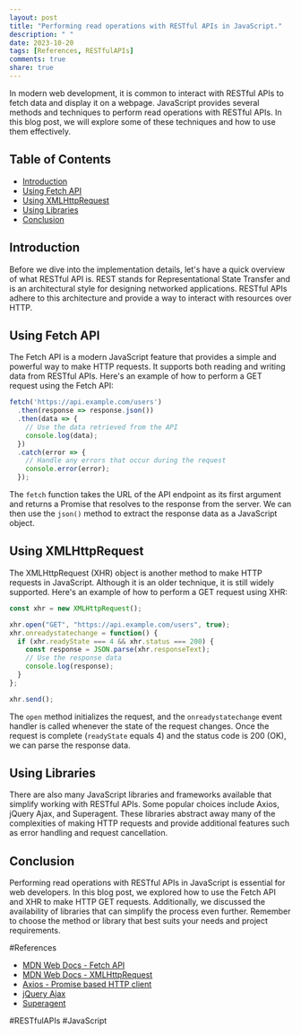 ```yaml
---
layout: post
title: "Performing read operations with RESTful APIs in JavaScript."
description: " "
date: 2023-10-20
tags: [References, RESTfulAPIs]
comments: true
share: true
---
```


In modern web development, it is common to interact with RESTful APIs to fetch data and display it on a webpage. JavaScript provides several methods and techniques to perform read operations with RESTful APIs. In this blog post, we will explore some of these techniques and how to use them effectively.

## Table of Contents
- [Introduction](#introduction)
- [Using Fetch API](#using-fetch-api)
- [Using XMLHttpRequest](#using-xmlhttprequest)
- [Using Libraries](#using-libraries)
- [Conclusion](#conclusion)

## Introduction
Before we dive into the implementation details, let's have a quick overview of what RESTful API is. REST stands for Representational State Transfer and is an architectural style for designing networked applications. RESTful APIs adhere to this architecture and provide a way to interact with resources over HTTP.

## Using Fetch API
The Fetch API is a modern JavaScript feature that provides a simple and powerful way to make HTTP requests. It supports both reading and writing data from RESTful APIs. Here's an example of how to perform a GET request using the Fetch API:

```javascript
fetch('https://api.example.com/users')
  .then(response => response.json())
  .then(data => {
    // Use the data retrieved from the API
    console.log(data);
  })
  .catch(error => {
    // Handle any errors that occur during the request
    console.error(error);
  });
```

The `fetch` function takes the URL of the API endpoint as its first argument and returns a Promise that resolves to the response from the server. We can then use the `json()` method to extract the response data as a JavaScript object.

## Using XMLHttpRequest
The XMLHttpRequest (XHR) object is another method to make HTTP requests in JavaScript. Although it is an older technique, it is still widely supported. Here's an example of how to perform a GET request using XHR:

```javascript
const xhr = new XMLHttpRequest();

xhr.open("GET", "https://api.example.com/users", true);
xhr.onreadystatechange = function() {
  if (xhr.readyState === 4 && xhr.status === 200) {
    const response = JSON.parse(xhr.responseText);
    // Use the response data
    console.log(response);
  }
};

xhr.send();
```

The `open` method initializes the request, and the `onreadystatechange` event handler is called whenever the state of the request changes. Once the request is complete (`readyState` equals 4) and the status code is 200 (OK), we can parse the response data.

## Using Libraries
There are also many JavaScript libraries and frameworks available that simplify working with RESTful APIs. Some popular choices include Axios, jQuery Ajax, and Superagent. These libraries abstract away many of the complexities of making HTTP requests and provide additional features such as error handling and request cancellation.

## Conclusion
Performing read operations with RESTful APIs in JavaScript is essential for web developers. In this blog post, we explored how to use the Fetch API and XHR to make HTTP GET requests. Additionally, we discussed the availability of libraries that can simplify the process even further. Remember to choose the method or library that best suits your needs and project requirements.

#References
- [MDN Web Docs - Fetch API](https://developer.mozilla.org/en-US/docs/Web/API/Fetch_API)
- [MDN Web Docs - XMLHttpRequest](https://developer.mozilla.org/en-US/docs/Web/API/XMLHttpRequest)
- [Axios - Promise based HTTP client](https://axios-http.com/)
- [jQuery Ajax](https://api.jquery.com/jquery.ajax/)
- [Superagent](https://visionmedia.github.io/superagent/)

#RESTfulAPIs #JavaScript